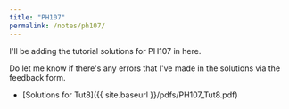 ```yaml
---
title: "PH107"
permalink: /notes/ph107/
---
```


I'll be adding the tutorial solutions for PH107 in here.

Do let me know if there's any errors that I've made in the solutions via the feedback form.

- [Solutions for Tut8]({{ site.baseurl }}/pdfs/PH107_Tut8.pdf)